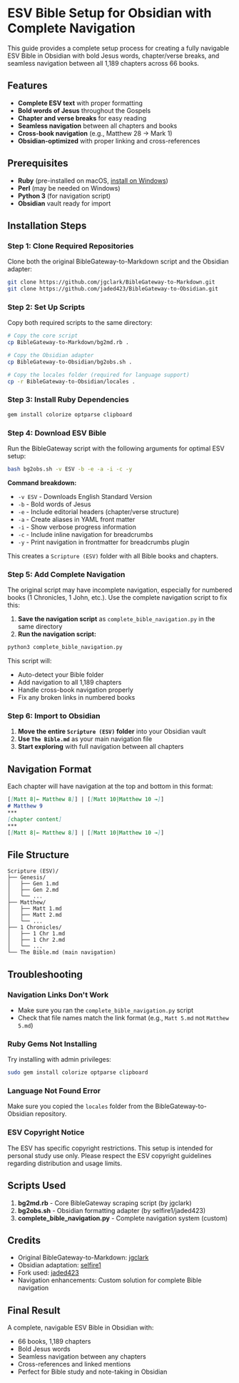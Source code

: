 # ESV Bible Setup for Obsidian with Complete Navigation

This guide provides a complete setup process for creating a fully navigable ESV Bible in Obsidian with bold Jesus words, chapter/verse breaks, and seamless navigation between all 1,189 chapters across 66 books.

## Features

- **Complete ESV text** with proper formatting
- **Bold words of Jesus** throughout the Gospels
- **Chapter and verse breaks** for easy reading
- **Seamless navigation** between all chapters and books
- **Cross-book navigation** (e.g., Matthew 28 → Mark 1)
- **Obsidian-optimized** with proper linking and cross-references

## Prerequisites

- **Ruby** (pre-installed on macOS, [install on Windows](https://www.perl.org/get.html))
- **Perl** (may be needed on Windows)
- **Python 3** (for navigation script)
- **Obsidian** vault ready for import

## Installation Steps

### Step 1: Clone Required Repositories

Clone both the original BibleGateway-to-Markdown script and the Obsidian adapter:

```bash
git clone https://github.com/jgclark/BibleGateway-to-Markdown.git
git clone https://github.com/jaded423/BibleGateway-to-Obsidian.git
```

### Step 2: Set Up Scripts

Copy both required scripts to the same directory:

```bash
# Copy the core script
cp BibleGateway-to-Markdown/bg2md.rb .

# Copy the Obsidian adapter
cp BibleGateway-to-Obsidian/bg2obs.sh .

# Copy the locales folder (required for language support)
cp -r BibleGateway-to-Obsidian/locales .
```

### Step 3: Install Ruby Dependencies

```bash
gem install colorize optparse clipboard
```

### Step 4: Download ESV Bible

Run the BibleGateway script with the following arguments for optimal ESV setup:

```bash
bash bg2obs.sh -v ESV -b -e -a -i -c -y
```

**Command breakdown:**
- `-v ESV` - Downloads English Standard Version
- `-b` - Bold words of Jesus
- `-e` - Include editorial headers (chapter/verse structure)
- `-a` - Create aliases in YAML front matter
- `-i` - Show verbose progress information
- `-c` - Include inline navigation for breadcrumbs
- `-y` - Print navigation in frontmatter for breadcrumbs plugin

This creates a `Scripture (ESV)` folder with all Bible books and chapters.

### Step 5: Add Complete Navigation

The original script may have incomplete navigation, especially for numbered books (1 Chronicles, 1 John, etc.). Use the complete navigation script to fix this:

1. **Save the navigation script** as `complete_bible_navigation.py` in the same directory
2. **Run the navigation script:**

```bash
python3 complete_bible_navigation.py
```

This script will:
- Auto-detect your Bible folder
- Add navigation to all 1,189 chapters
- Handle cross-book navigation properly
- Fix any broken links in numbered books

### Step 6: Import to Obsidian

1. **Move the entire `Scripture (ESV)` folder** into your Obsidian vault
2. **Use `The Bible.md`** as your main navigation file
3. **Start exploring** with full navigation between all chapters

## Navigation Format

Each chapter will have navigation at the top and bottom in this format:

```markdown
[[Matt 8|← Matthew 8]] | [[Matt 10|Matthew 10 →]]
# Matthew 9
***
[chapter content]
***
[[Matt 8|← Matthew 8]] | [[Matt 10|Matthew 10 →]]
```

## File Structure

```
Scripture (ESV)/
├── Genesis/
│   ├── Gen 1.md
│   ├── Gen 2.md
│   └── ...
├── Matthew/
│   ├── Matt 1.md
│   ├── Matt 2.md
│   └── ...
├── 1 Chronicles/
│   ├── 1 Chr 1.md
│   ├── 1 Chr 2.md
│   └── ...
└── The Bible.md (main navigation)
```

## Troubleshooting

### Navigation Links Don't Work
- Make sure you ran the `complete_bible_navigation.py` script
- Check that file names match the link format (e.g., `Matt 5.md` not `Matthew 5.md`)

### Ruby Gems Not Installing
Try installing with admin privileges:
```bash
sudo gem install colorize optparse clipboard
```

### Language Not Found Error
Make sure you copied the `locales` folder from the BibleGateway-to-Obsidian repository.

### ESV Copyright Notice
The ESV has specific copyright restrictions. This setup is intended for personal study use only. Please respect the ESV copyright guidelines regarding distribution and usage limits.

## Scripts Used

1. **bg2md.rb** - Core BibleGateway scraping script (by jgclark)
2. **bg2obs.sh** - Obsidian formatting adapter (by selfire1/jaded423)
3. **complete_bible_navigation.py** - Complete navigation system (custom)

## Credits

- Original BibleGateway-to-Markdown: [jgclark](https://github.com/jgclark/BibleGateway-to-Markdown)
- Obsidian adaptation: [selfire1](https://github.com/selfire1/BibleGateway-to-Obsidian)
- Fork used: [jaded423](https://github.com/jaded423/BibleGateway-to-Obsidian)
- Navigation enhancements: Custom solution for complete Bible navigation

## Final Result

A complete, navigable ESV Bible in Obsidian with:
- 66 books, 1,189 chapters
- Bold Jesus words
- Seamless navigation between any chapters
- Cross-references and linked mentions
- Perfect for Bible study and note-taking in Obsidian